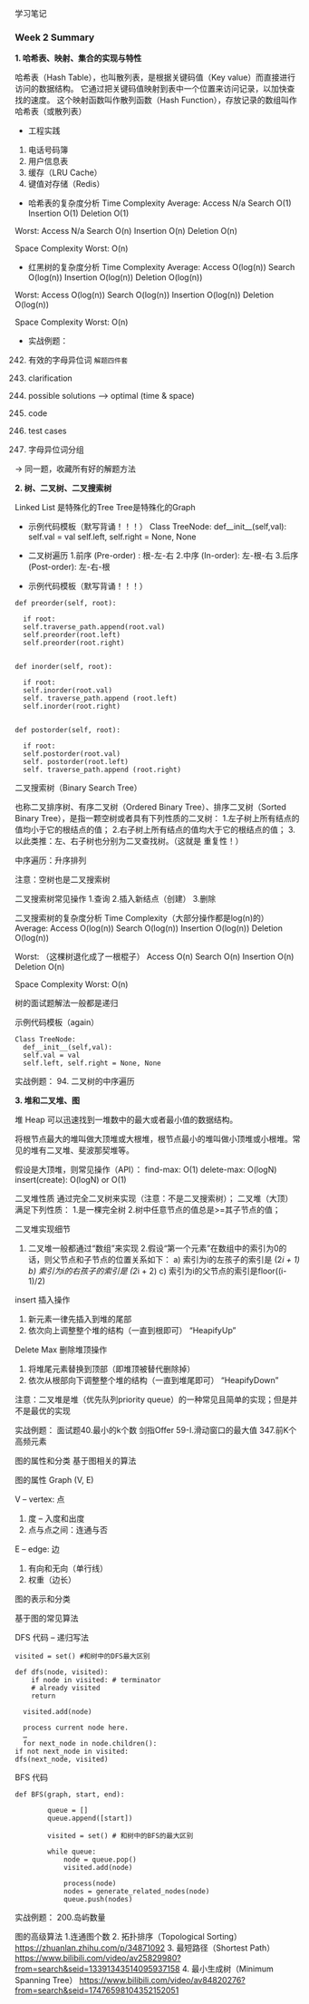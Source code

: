 学习笔记

### Week 2 Summary

**1. 哈希表、映射、集合的实现与特性**

哈希表（Hash Table），也叫散列表，是根据关键码值（Key value）而直接进行访问的数据结构。
它通过把关键码值映射到表中一个位置来访问记录，以加快查找的速度。
这个映射函数叫作散列函数（Hash Function），存放记录的数组叫作哈希表（或散列表）  

* 工程实践
1. 电话号码簿
2. 用户信息表
3. 缓存（LRU  Cache）
4. 键值对存储（Redis）

* 哈希表的复杂度分析
Time Complexity
Average:
Access N/a
Search O(1)
Insertion O(1)
Deletion O(1)

Worst:
Access N/a
Search O(n)
Insertion O(n)
Deletion O(n)

Space Complexity
Worst:
O(n)

* 红黑树的复杂度分析
Time Complexity
Average:
Access O(log(n))
Search O(log(n))
Insertion O(log(n))
Deletion O(log(n))

Worst:
Access O(log(n))
Search O(log(n))
Insertion O(log(n))
Deletion O(log(n))

Space Complexity
Worst:
O(n)

* 实战例题：
242. 有效的字母异位词
`解题四件套`
1. clarification
2. possible solutions --> optimal (time & space)
3. code
4. test cases

49. 字母异位词分组

-> 同一题，收藏所有好的解题方法  


**2. 树、二叉树、二叉搜索树**

Linked List 是特殊化的Tree
Tree是特殊化的Graph

* 示例代码模板（默写背诵！！！）
Class TreeNode:
  def__init__(self,val):
  self.val = val
  self.left, self.right = None, None

* 二叉树遍历
1.前序 (Pre-order) : 根-左-右
2.中序 (In-order): 左-根-右
3.后序 (Post-order): 左-右-根

* 示例代码模板（默写背诵！！！）
```
def preorder(self, root):

  if root: 
  self.traverse_path.append(root.val)
  self.preorder(root.left)
  self.preorder(root.right)


def inorder(self, root):

  if root: 
  self.inorder(root.val)
  self. traverse_path.append (root.left)
  self.inorder(root.right)


def postorder(self, root):

  if root: 
  self.postorder(root.val)
  self. postorder(root.left)
  self. traverse_path.append (root.right)
```

二叉搜索树（Binary Search Tree）

也称二叉排序树、有序二叉树（Ordered Binary Tree）、排序二叉树（Sorted Binary Tree），是指一颗空树或者具有下列性质的二叉树：
1.左子树上所有结点的值均小于它的根结点的值；
2.右子树上所有结点的值均大于它的根结点的值；
3.以此类推：左、右子树也分别为二叉查找树。（这就是 重复性！）

中序遍历：升序排列

注意：空树也是二叉搜索树

二叉搜索树常见操作
1.查询
2.插入新结点（创建）
3.删除

二叉搜索树的复杂度分析
Time Complexity（大部分操作都是log(n)的）
Average:
Access O(log(n))
Search O(log(n))
Insertion O(log(n))
Deletion O(log(n))

Worst: （这棵树退化成了一根棍子）
Access O(n)
Search O(n)
Insertion O(n)
Deletion O(n)

Space Complexity
Worst:
O(n)

树的面试题解法一般都是递归

示例代码模板（again）
```
Class TreeNode:
  def__init__(self,val):
  self.val = val
  self.left, self.right = None, None
```

实战例题：
94. 二叉树的中序遍历  


**3. 堆和二叉堆、图**

堆 Heap 
可以迅速找到一堆数中的最大或者最小值的数据结构。

将根节点最大的堆叫做大顶堆或大根堆，根节点最小的堆叫做小顶堆或小根堆。常见的堆有二叉堆、斐波那契堆等。

假设是大顶堆，则常见操作（API）：
find-max: O(1)
delete-max: O(logN)
insert(create): O(logN) or O(1)

二叉堆性质
通过完全二叉树来实现（注意：不是二叉搜索树）；
二叉堆（大顶）满足下列性质：
1.是一棵完全树
2.树中任意节点的值总是>=其子节点的值；

二叉堆实现细节
1. 二叉堆一般都通过“数组”来实现
2.假设“第一个元素”在数组中的索引为0的话，则父节点和子节点的位置关系如下：
a) 索引为i的左孩子的索引是 (2*i + 1)
b) 索引为i的右孩子的索引是 (2*i + 2)
c) 索引为i的父节点的索引是floor((i-1)/2)

insert 插入操作
1. 新元素一律先插入到堆的尾部
2. 依次向上调整整个堆的结构（一直到根即可）
“HeapifyUp”

Delete Max 删除堆顶操作
1. 将堆尾元素替换到顶部（即堆顶被替代删除掉）
2. 依次从根部向下调整整个堆的结构（一直到堆尾即可）
“HeapifyDown”

注意：二叉堆是堆（优先队列priority queue）的一种常见且简单的实现；但是并不是最优的实现

实战例题：
面试题40.最小的k个数
剑指Offer 59-I.滑动窗口的最大值
347.前K个高频元素

图的属性和分类
基于图相关的算法

图的属性
Graph (V, E)

V – vertex: 点
1. 度 – 入度和出度
2. 点与点之间：连通与否

E – edge: 边
1. 有向和无向（单行线）
2. 权重（边长）

图的表示和分类

基于图的常见算法

DFS 代码 – 递归写法
```
visited = set() #和树中的DFS最大区别

def dfs(node, visited):
    if node in visited: # terminator
    # already visited
    return
 
  visited.add(node)

  process current node here.
  …
  for next_node in node.children():
if not next_node in visited:
dfs(next_node, visited)
```

BFS 代码
```
def BFS(graph, start, end):

        queue = []
        queue.append([start])

        visited = set() # 和树中的BFS的最大区别

        while queue:
            node = queue.pop()
            visited.add(node)

            process(node)
            nodes = generate_related_nodes(node)
            queue.push(nodes)
```

实战例题：
200.岛屿数量  

图的高级算法
1.连通图个数
2. 拓扑排序（Topological Sorting）
https://zhuanlan.zhihu.com/p/34871092
3. 最短路径（Shortest Path）
https://www.bilibili.com/video/av25829980?from=search&seid=13391343514095937158
4. 最小生成树（Minimum Spanning Tree）
https://www.bilibili.com/video/av84820276?from=search&seid=17476598104352152051

